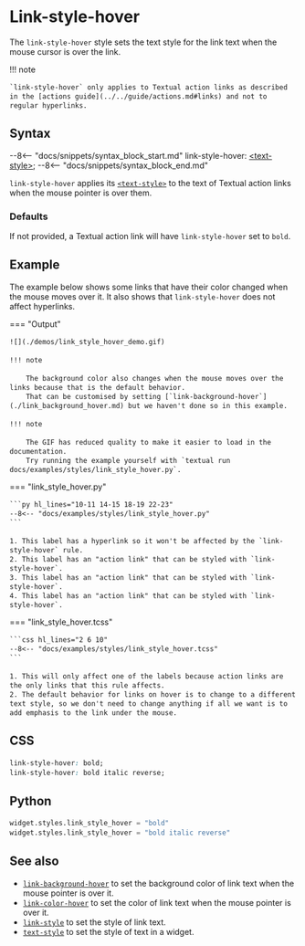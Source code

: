 # Link-style-hover

The `link-style-hover` style sets the text style for the link text when the mouse cursor is over the link.

!!! note

    `link-style-hover` only applies to Textual action links as described in the [actions guide](../../guide/actions.md#links) and not to regular hyperlinks.

## Syntax

--8<-- "docs/snippets/syntax_block_start.md"
link-style-hover: <a href="../../../css_types/text_style">&lt;text-style&gt;</a>;
--8<-- "docs/snippets/syntax_block_end.md"

`link-style-hover` applies its [`<text-style>`](../../css_types/text_style.md) to the text of Textual action links when the mouse pointer is over them.

### Defaults

If not provided, a Textual action link will have `link-style-hover` set to `bold`.

## Example

The example below shows some links that have their color changed when the mouse moves over it.
It also shows that `link-style-hover` does not affect hyperlinks.

=== "Output"

    ![](./demos/link_style_hover_demo.gif)

    !!! note

        The background color also changes when the mouse moves over the links because that is the default behavior.
        That can be customised by setting [`link-background-hover`](./link_background_hover.md) but we haven't done so in this example.

    !!! note

        The GIF has reduced quality to make it easier to load in the documentation.
        Try running the example yourself with `textual run docs/examples/styles/link_style_hover.py`.

=== "link_style_hover.py"

    ```py hl_lines="10-11 14-15 18-19 22-23"
    --8<-- "docs/examples/styles/link_style_hover.py"
    ```

    1. This label has a hyperlink so it won't be affected by the `link-style-hover` rule.
    2. This label has an "action link" that can be styled with `link-style-hover`.
    3. This label has an "action link" that can be styled with `link-style-hover`.
    4. This label has an "action link" that can be styled with `link-style-hover`.

=== "link_style_hover.tcss"

    ```css hl_lines="2 6 10"
    --8<-- "docs/examples/styles/link_style_hover.tcss"
    ```

    1. This will only affect one of the labels because action links are the only links that this rule affects.
    2. The default behavior for links on hover is to change to a different text style, so we don't need to change anything if all we want is to add emphasis to the link under the mouse.

## CSS

```css
link-style-hover: bold;
link-style-hover: bold italic reverse;
```

## Python

```py
widget.styles.link_style_hover = "bold"
widget.styles.link_style_hover = "bold italic reverse"
```

## See also

 - [`link-background-hover`](./link_background_hover.md) to set the background color of link text when the mouse pointer is over it.
 - [`link-color-hover`](./link_color_hover.md) to set the color of link text when the mouse pointer is over it.
 - [`link-style`](./link_style.md) to set the style of link text.
 - [`text-style`](../text_style.md) to set the style of text in a widget.
